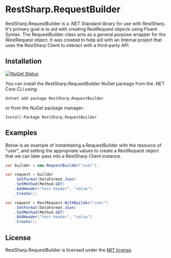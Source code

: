 # RestSharp.RequestBuilder
RestSharp.RequestBuilder is a .NET Standard library for use with RestSharp.
It's primary goal is to aid with creating RestRequest objects using Fluent Syntax.
The RequestBuilder class acts as a general purpose wrapper for the IRestRequest object. 
It was created to help aid with an internal project that uses the RestSharp Client to interact with a third-party API.

## Installation
[![NuGet Status](https://img.shields.io/nuget/v/RestSharp.RequestBuilder.svg?style=flat)](https://www.nuget.org/packages/RestSharp.RequestBuilder/)

You can install the RestSharp.RequestBuilder NuGet package from the .NET Core CLI using:

```
dotnet add package RestSharp.RequestBuilder
```

or from the NuGet package manager:

```
Install-Package RestSharp.RequestBuilder
```

## Examples
Below is an example of instantiating a RequestBuilder with the resource of "user", and setting the appropriate values to create a RestRequest object that we can later
pass into a RestSharp Client instance.

```csharp
var builder = new RequestBuilder("user");

var request = builder
	.SetFormat(DataFormat.Json)
	.SetMethod(Method.GET)
	.AddHeader("test-header", "value")
	.Create();
```


```csharp
var request = RestRequest.WithBuilder("user")
	.SetFormat(DataFormat.Json)
	.SetMethod(Method.GET)
	.AddHeader("test-header", "value")
	.Create();
```

## License

RestSharp.RequestBuilder is licensed under the [MIT license](LICENSE).
